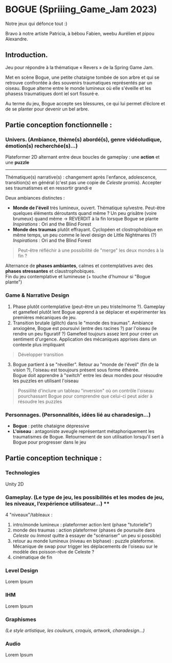 # BOGUE (Spriiing_Game_Jam 2023)

Notre jeux qui défonce tout :)

Bravo à notre artiste Patricia, à bébou Fabien, weebu Aurélien et pipou Alexandre.

## Introduction.

Jeu pour répondre à la thématique « Revers » de la Spring Game Jam.

Met en scène Bogue, une petite chataigne tombée de son arbre et qui se retrouve confrontée à des souvenirs traumatiques représentés par un oiseau. Bogue alterne entre le monde lumineux où elle s'éveille et les phasess traumatiques dont iel sort fissuré·e. 

Au terme du jeu, Bogue accepte ses blessures, ce qui lui permet d’éclore et de se planter pour devenir un bel arbre.

## Partie conception fonctionnelle :
### Univers. (Ambiance, thème(s) abordé(s), genre vidéoludique, émotion(s) recherchée(s)…)

Plateformer 2D alternant entre deux boucles de gameplay : une **action** et une **puzzle**

---
Thématique(s) narrative(s) : changement après l'enfance, adolescence, transition(s) en général (c'est pas une copie de *Celeste* promis). Accepter ses traumatismes et en ressortir grandi·e

Deux ambiances distinctes :
- **Monde de l'éveil** très lumineux, ouvert. Thématique sylvestre. Peut-être quelques éléments déroutants quand même ? Un peu grisâtre (voire brumeux) quand même -> REVERDIT à la fin lorsque Bogue se plante
<br/>*Inspirations* : Ori and the Blind Forest
- **Monde des traumas** plutôt effrayant. Cyclopéen et clostrophobique en même temps, un peu comme le level design de Little Nightmares (?)
<br/>*Inspirations* : Ori and the Blind Forest

>Peut-être réfléchir à une possibilité de "merge" les deux mondes à la fin ?

Alternance de **phases ambiantes**, calmes et contemplatives avec des **phases stressantes** et claustrophobiques.
<br/>Fin du jeu contemplative et lumineuse (+ touche d'humour si "Bogue plante")

### Game & Narrative Design

1. Phase plutôt contemplative (peut-être un peu triste/morne ?). Gameplay et gamefeel plutôt lent
Bogue apprend à se déplacer et expérimenter les premières mécaniques de jeu.
2. Transition brutale (glitch) dans le "monde des traumas". Ambiance anxiogène, Bogue est poursuivi (entre des racines ?) par l'oiseau (le rendre un peu figuratif ?)
Gamefeel toujours assez lent pour créer un sentiment d'urgence. Application des mécaniques apprises dans un contexte plus impliquant
>Développer transition
3. Bogue partient à se "réveiller". Retour au "monde de l'éveil" (fin de la vision ?), l'oiseau est tooujours présent sous forme éthérée.
<br/> Bogue doit apprendre à "switch" entre les deux mondes pour résoudre les puzzles en utilisant l'oiseau
>Possiilité d'inclure un tableau "inversion" où on contrôle l'oiseau pourchassant Bogue pour comprendre que celui-ci peut aider à résoudre les puzzles

### Personnages. (Personnalités, idées lié au charadesign…)

- **Bogue** : petite chataigne dépressive
- **L'oiseau** : antagoniste aveugle représentant métaphoriquement les traumatismes de Bogue. Retournement de son utilisation lorsqu'il sert à Bogue pour progresser dans le jeu

##  Partie conception technique :
### Technologies 
Unity 2D

### Gameplay. (Le type de jeu, les possibilités et les modes de jeu, les niveaux, l’expérience utilisateur…) **

4 "niveaux"/tableaux :
1. intro/monde lumineux : plateformer action lent (phase "tutorielle")
2. monde des traumas : action plateformer (phases de poursuite dans *Celeste* ou *Inmost* quitte à essayer de "scénariser" un peu si possible)
3. retour au monde lumineux (niveau en biphase) : puzzle plateforme. Mécanique de swap pour trigger les déplacements de l'oiseau sur le modèle des poisson-rêve de Celeste ?
4. cinématique de fin

### Level Design

Lorem Ipsum

### IHM

Lorem Ipsum

### Graphismes 
*(Le style artistique, les couleurs, croquis, artwork, charadesign…)*

### Audio

Lorem Ipsum
